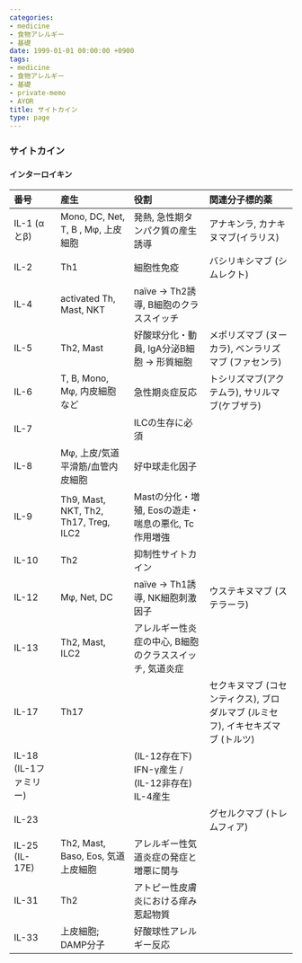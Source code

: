 ```yaml
---
categories:
- medicine
- 食物アレルギー
- 基礎
date: 1999-01-01 00:00:00 +0900
tags:
- medicine
- 食物アレルギー
- 基礎
- private-memo
- AYOR
title: サイトカイン
type: page
---
```


### サイトカイン

#### インターロイキン

|番号 |産生 |役割 |関連分子標的薬 |
|:----|:----|:----|:----|
|IL-1 (αとβ) |Mono, DC, Net, T, B , Mφ, 上皮細胞 |発熱, 急性期タンパク質の産生誘導 |アナキンラ, カナキヌマブ(イラリス) |
|IL-2 |Th1 |細胞性免疫 |バシリキシマブ (シムレクト) |
|IL-4|activated Th, Mast, NKT |naïve → Th2誘導, B細胞のクラススイッチ | |
|IL-5 |Th2, Mast |好酸球分化・動員, IgA分泌B細胞 → 形質細胞 |メポリズマブ (ヌーカラ), ベンラリズマブ (ファセンラ) |
|IL-6 |T, B, Mono, Mφ, 内皮細胞など |急性期炎症反応 |トシリズマブ(アクテムラ), サリルマブ(ケブザラ) |
|IL-7 | |ILCの生存に必須 | |
|IL-8 |Mφ, 上皮/気道平滑筋/血管内皮細胞 |好中球走化因子 | |
|IL-9 |Th9, Mast, NKT, Th2, Th17, Treg, ILC2 |Mastの分化・増殖, Eosの遊走・喘息の悪化, Tc作用増強 | |
|IL-10 |Th2|抑制性サイトカイン | |
|IL-12|Mφ, Net, DC |naïve → Th1誘導, NK細胞刺激因子 |ウステキヌマブ (ステラーラ) |
|IL-13 |Th2, Mast, ILC2 |アレルギー性炎症の中心, B細胞のクラススイッチ, 気道炎症 | |
|IL-17 |Th17 | |セクキヌマブ (コセンティクス), ブロダルマブ (ルミセフ), イキセキズマブ (トルツ) |
|IL-18 (IL-1ファミリー)| |(IL-12存在下) IFN-γ産生 / (IL-12非存在) IL-4産生 | |
|IL-23 | | |グセルクマブ (トレムフィア) |
|IL-25 (IL-17E) |Th2, Mast, Baso, Eos, 気道上皮細胞 |アレルギー性気道炎症の発症と増悪に関与 | |
|IL-31 |Th2 |アトピー性皮膚炎における痒み惹起物質 | |
|IL-33 |上皮細胞; DAMP分子 |好酸球性アレルギー反応 | |
